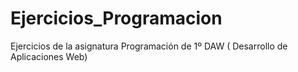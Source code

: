 # Ejercicios_Programacion
Ejercicios de la asignatura Programación de 1º DAW ( Desarrollo de Aplicaciones Web)
